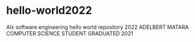 # hello-world2022
Alx software engineering hello world repository 2022
ADELBERT MATARA 
COMPUTER SCIENCE STUDENT 
GRADUATED 2021
